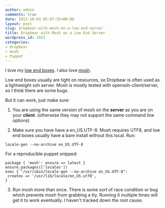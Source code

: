 ```yaml
---
author: admin
comments: true
date: 2013-10-03 05:07:55+00:00
layout: post
slug: dropbear-with-mosh-on-a-low-end-server
title: Dropbear with Mosh on a Low End Server
wordpress_id: 1021
categories:
- dropbear
- mosh
- Puppet
---
```


I love my [low end boxes](http://lowendbox.com/). I also love [mosh](http://mosh.mit.edu/).

Low end boxes usually are tight on resources, so Dropbear is often used as a lightweight ssh server. Mosh is mostly tested with openssh-client/server, so I think there are some bugs.

But it can work, just make sure:



	
  1. You are using the same version of mosh on the **server** as you are on your **client**. (otherwise they may not support the same command line options)

	
  2. Make sure you have have a en_US.UTF-8. Mosh requires UTF8, and low end boxes usually have a bare install without this local. Run:

    
    locale-gen --no-archive en_US.UTF-8


For a reproducible puppet snipped:

    
    package { 'mosh': ensure => latest }
    ensure_packages(['locales'])
    exec { "/usr/sbin/locale-gen --no-archive en_US.UTF-8":
     creates => '/usr/lib/locale/en_US.utf8',
    }




	
  3. Run mosh more than once. There is some sort of race condition or bug which prevents mosh from grabbing a tty. Running it multiple times will get it to work eventually. I haven't tracked down the root cause.


